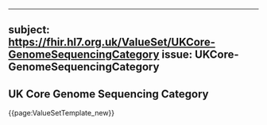 
---
subject: https://fhir.hl7.org.uk/ValueSet/UKCore-GenomeSequencingCategory
issue: UKCore-GenomeSequencingCategory
---
## UK Core Genome Sequencing Category

{{page:ValueSetTemplate_new}}
    
